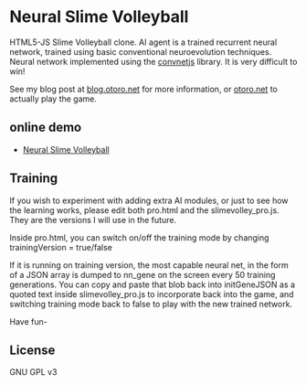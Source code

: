 
# Neural Slime Volleyball

HTML5-JS Slime Volleyball clone.  AI agent is a trained recurrent neural network, trained using basic conventional neuroevolution techniques.  Neural network implemented using the [convnetjs](http://cs.stanford.edu/people/karpathy/convnetjs/) library.  It is very difficult to win!

See my blog post at [blog.otoro.net](http://blog.otoro.net/2015/03/28/neural-slime-volleyball/) for more information, or [otoro.net](http://otoro.net/slimevolley/) to actually play the game.

## online demo
- [Neural Slime Volleyball](http://otoro.net/slimevolley)

## Training

If you wish to experiment with adding extra AI modules, or just to see how the learning works, please edit both pro.html and the slimevolley_pro.js.  They are the versions I will use in the future.

Inside pro.html, you can switch on/off the training mode by changing trainingVersion = true/false

If it is running on training version, the most capable neural net, in the form of a JSON array is dumped to nn_gene on the screen every 50 training generations.  You can copy and paste that blob back into initGeneJSON as a quoted text inside slimevolley_pro.js to incorporate back into the game, and switching training mode back to false to play with the new trained network.

Have fun-

## License
GNU GPL v3
